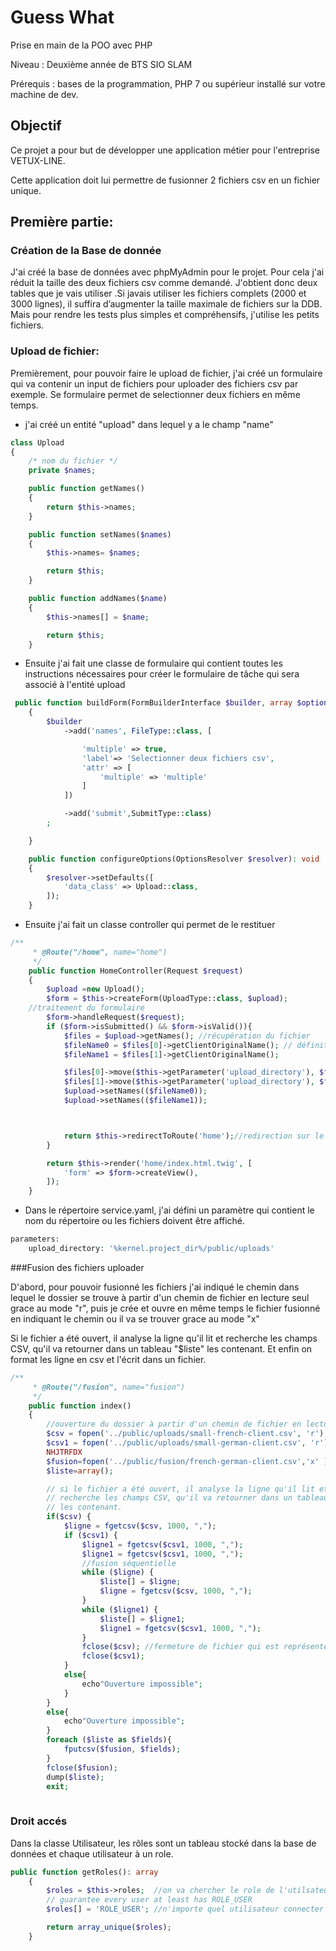 # Guess What

Prise en main de la POO avec PHP

Niveau : Deuxième année de BTS SIO SLAM

Prérequis : bases de la programmation, PHP 7 ou supérieur installé sur votre machine de dev.

## Objectif

Ce projet a pour but de développer une application métier pour l'entreprise VETUX-LINE.

Cette application doit lui permettre de fusionner 2 fichiers csv en un fichier unique. 

## Première partie:
### Création de la Base de donnée
J'ai créé la base de données avec phpMyAdmin pour le projet. Pour cela j'ai réduit la taille des deux fichiers csv comme demandé. J'obtient donc deux tables que je vais utiliser .Si javais utiliser les fichiers complets (2000 et 3000 lignes), il suffira d’augmenter la taille maximale de fichiers sur la DDB. Mais pour rendre les tests plus simples et compréhensifs, j'utilise les petits fichiers.

### Upload de fichier:
Premièrement, pour pouvoir faire le upload de fichier, j'ai créé un formulaire qui va contenir un input de fichiers pour uploader des fichiers csv par exemple.
Se formulaire permet de selectionner deux fichiers en même temps.
* j'ai créé un entité "upload" dans lequel y a le champ "name"
```php
class Upload
{
    /* nom du fichier */
    private $names;

    public function getNames()
    {
        return $this->names;
    }

    public function setNames($names)
    {
        $this->names= $names;

        return $this;
    }

    public function addNames($name)
    {
        $this->names[] = $name;

        return $this;
    }
```
* Ensuite j'ai fait une classe de formulaire qui contient toutes les instructions nécessaires pour créer le formulaire de tâche qui sera associé à l'entité upload 
```php
 public function buildForm(FormBuilderInterface $builder, array $options): void
    {
        $builder
            ->add('names', FileType::class, [

                'multiple' => true,
                'label'=> 'Selectionner deux fichiers csv',
                'attr' => [
                    'multiple' => 'multiple'
                ]
            ])

            ->add('submit',SubmitType::class)
        ;

    }

    public function configureOptions(OptionsResolver $resolver): void
    {
        $resolver->setDefaults([
            'data_class' => Upload::class,
        ]);
    }
```
* Ensuite j'ai fait un classe controller qui permet de le restituer
```php
/**
     * @Route("/home", name="home")
     */
    public function HomeController(Request $request)
    {
        $upload =new Upload();
        $form = $this->createForm(UploadType::class, $upload);
    //traitement du formulaire
        $form->handleRequest($request);
        if ($form->isSubmitted() && $form->isValid()){
            $files = $upload->getNames(); //récupération du fichier
            $fileName0 = $files[0]->getClientOriginalName(); // définition d'un nouveau nom de fichier
            $fileName1 = $files[1]->getClientOriginalName();

            $files[0]->move($this->getParameter('upload_directory'), $fileName0); //recupération du paramètre
            $files[1]->move($this->getParameter('upload_directory'), $fileName1);
            $upload->setNames(($fileName0));
            $upload->setNames(($fileName1));



            return $this->redirectToRoute('home');//redirection sur le home
        }

        return $this->render('home/index.html.twig', [
            'form' => $form->createView(),
        ]);
    }
```
* Dans le répertoire service.yaml, j'ai défini un paramètre qui contient le nom du répertoire ou les fichiers doivent être affiché.
```php 
parameters:
    upload_directory: '%kernel.project_dir%/public/uploads'
```
###Fusion des fichiers uploader

D'abord, pour pouvoir fusionné les fichiers j'ai indiqué le chemin dans lequel le dossier se trouve à partir d'un chemin de fichier en lecture seul grace au mode "r", puis je crée et ouvre en même temps le fichier fusionné en indiquant le chemin ou il va se trouver grace au mode "x"

Si le fichier a été ouvert, il analyse la ligne qu'il lit et recherche les champs CSV, qu'il va retourner dans un tableau "$liste" les contenant.
Et enfin on format les ligne en csv et l'écrit dans un fichier.
```php 
/**
     * @Route("/fusion", name="fusion")
     */
    public function index()
    {
        //ouverture du dossier à partir d'un chemin de fichier en lecture seul grace au mode "r"
        $csv = fopen('../public/uploads/small-french-client.csv', 'r');
        $csv1 = fopen('../public/uploads/small-german-client.csv', 'r');
        NHJTRFDX
        $fusion=fopen('../public/fusion/french-german-client.csv','x' );
        $liste=array();

        // si le fichier a été ouvert, il analyse la ligne qu'il lit et
        // recherche les champs CSV, qu'il va retourner dans un tableau "$liste"
        // les contenant.
        if($csv) {
            $ligne = fgetcsv($csv, 1000, ",");
            if ($csv1) {
                $ligne1 = fgetcsv($csv1, 1000, ",");
                $ligne1 = fgetcsv($csv1, 1000, ",");
                //fusion séquentielle
                while ($ligne) {
                    $liste[] = $ligne;
                    $ligne = fgetcsv($csv, 1000, ",");
                }
                while ($ligne1) {
                    $liste[] = $ligne1;
                    $ligne1 = fgetcsv($csv1, 1000, ",");
                }
                fclose($csv); //fermeture de fichier qui est représenter par le pointeur 
                fclose($csv1);
            }
            else{
                echo"Ouverture impossible";
            }
        }
        else{
            echo"Ouverture impossible";
        }
        foreach ($liste as $fields){
            fputcsv($fusion, $fields);
        }
        fclose($fusion);
        dump($liste);
        exit;
        
```
### Droit accés
Dans la classe Utilisateur, les rôles sont un tableau stocké dans la base de données et chaque utilisateur à un role.
```php
public function getRoles(): array
    {
        $roles = $this->roles;  //on va chercher le role de l'utilsateur
        // guarantee every user at least has ROLE_USER
        $roles[] = 'ROLE_USER'; //n'importe quel utilisateur connecter aura se role

        return array_unique($roles);
    }
```






